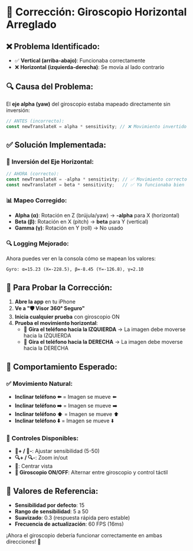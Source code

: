 # 🔄 Corrección: Giroscopio Horizontal Arreglado

## ❌ **Problema Identificado:**
- ✅ **Vertical (arriba-abajo)**: Funcionaba correctamente
- ❌ **Horizontal (izquierda-derecha)**: Se movía al lado contrario

## 🔍 **Causa del Problema:**
El **eje alpha (yaw)** del giroscopio estaba mapeado directamente sin inversión:
```javascript
// ANTES (incorrecto):
const newTranslateX = alpha * sensitivity; // ❌ Movimiento invertido
```

## ✅ **Solución Implementada:**

### 🎯 **Inversión del Eje Horizontal:**
```javascript
// AHORA (correcto):
const newTranslateX = -alpha * sensitivity; // ✅ Movimiento correcto
const newTranslateY = beta * sensitivity;   // ✅ Ya funcionaba bien
```

### 📊 **Mapeo Corregido:**
- **Alpha (α)**: Rotación en Z (brújula/yaw) → **-alpha** para X (horizontal)
- **Beta (β)**: Rotación en X (pitch) → **beta** para Y (vertical)
- **Gamma (γ)**: Rotación en Y (roll) → No usado

### 🔍 **Logging Mejorado:**
Ahora puedes ver en la consola cómo se mapean los valores:
```
Gyro: α=15.23 (X=-228.5), β=-8.45 (Y=-126.8), γ=2.10
```

## 🧪 **Para Probar la Corrección:**

1. **Abre la app** en tu iPhone
2. **Ve a "🛡️ Visor 360° Seguro"**
3. **Inicia cualquier prueba** con giroscopio ON
4. **Prueba el movimiento horizontal**:
   - 📱 **Gira el teléfono hacia la IZQUIERDA** → La imagen debe moverse hacia la IZQUIERDA
   - 📱 **Gira el teléfono hacia la DERECHA** → La imagen debe moverse hacia la DERECHA

## 🎯 **Comportamiento Esperado:**

### ✅ **Movimiento Natural:**
- **Inclinar teléfono ⬅️** = Imagen se mueve ⬅️
- **Inclinar teléfono ➡️** = Imagen se mueve ➡️
- **Inclinar teléfono ⬆️** = Imagen se mueve ⬆️
- **Inclinar teléfono ⬇️** = Imagen se mueve ⬇️

### 📱 **Controles Disponibles:**
- **🔄+ / 🔄-**: Ajustar sensibilidad (5-50)
- **🔍+ / 🔍-**: Zoom in/out
- **🎯**: Centrar vista
- **🔄 Giroscopio ON/OFF**: Alternar entre giroscopio y control táctil

## 🔧 **Valores de Referencia:**
- **Sensibilidad por defecto**: 15
- **Rango de sensibilidad**: 5 a 50
- **Suavizado**: 0.3 (respuesta rápida pero estable)
- **Frecuencia de actualización**: 60 FPS (16ms)

¡Ahora el giroscopio debería funcionar correctamente en ambas direcciones! 🎉
